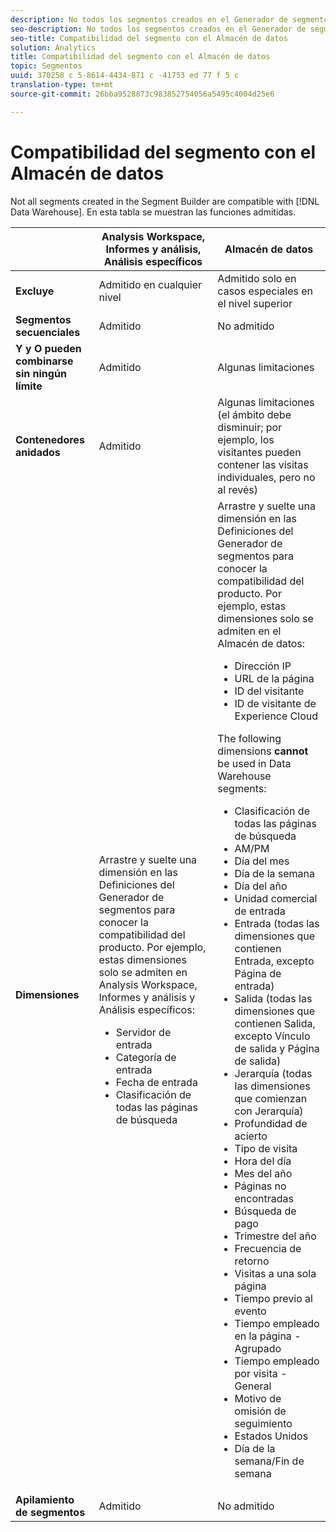```yaml
---
description: No todos los segmentos creados en el Generador de segmentos son compatibles con el Almacén de datos. Esta tabla enumera las funciones admitidas..
seo-description: No todos los segmentos creados en el Generador de segmentos son compatibles con el Almacén de datos. Esta tabla enumera las funciones admitidas..
seo-title: Compatibilidad del segmento con el Almacén de datos
solution: Analytics
title: Compatibilidad del segmento con el Almacén de datos
topic: Segmentos
uuid: 370258 c 5-8614-4434-871 c -41753 ed 77 f 5 c
translation-type: tm+mt
source-git-commit: 26bba9528873c983852754056a5495c4004d25e6

---
```



# Compatibilidad del segmento con el Almacén de datos

Not all segments created in the Segment Builder are compatible with [!DNL Data Warehouse]. En esta tabla se muestran las funciones admitidas.

<table id="table_BBB1DAFDF85041598FA4AF869172CF7F"> 
 <thead> 
  <tr> 
   <th colname="col1" class="entry"> </th> 
   <th colname="col2" class="entry"> Analysis Workspace, Informes y análisis, Análisis específicos </th> 
   <th colname="col3" class="entry"> Almacén de datos </th> 
  </tr> 
 </thead>
 <tbody> 
  <tr> 
   <td colname="col1"> <b>Excluye</b> </td> 
   <td colname="col2"> Admitido en cualquier nivel </td> 
   <td colname="col3"> Admitido solo en casos especiales en el nivel superior </td> 
  </tr> 
  <tr> 
   <td colname="col1"> <b>Segmentos secuenciales</b> </td> 
   <td colname="col2"> Admitido </td> 
   <td colname="col3"> No admitido </td> 
  </tr> 
  <tr> 
   <td colname="col1"> <b>Y y O pueden combinarse sin ningún límite</b> </td> 
   <td colname="col2"> Admitido </td> 
   <td colname="col3"> Algunas limitaciones </td> 
  </tr> 
  <tr> 
   <td colname="col1"> <b>Contenedores anidados</b> </td> 
   <td colname="col2"> Admitido </td> 
   <td colname="col3"> Algunas limitaciones (el ámbito debe disminuir; por ejemplo, los visitantes pueden contener las visitas individuales, pero no al revés) </td> 
  </tr> 
  <tr> 
   <td colname="col1"> <b>Dimensiones</b> </td> 
   <td colname="col2">Arrastre y suelte una dimensión en las <span class="uicontrol">Definiciones</span> del Generador de segmentos para conocer la compatibilidad del producto. Por ejemplo, estas dimensiones solo se admiten en Analysis Workspace, Informes y análisis y Análisis específicos: 
    <ul id="ul_BD708CC3A16743F49F998D1046EC70A3"> 
     <li id="li_240DA619D50B4336ACD9117BF59AF10A">Servidor de entrada </li> 
     <li id="li_222D4D4116674EF8A52945CCB9C78719">Categoría de entrada </li> 
     <li id="li_5A43C846E2EA4EFCB892DE9E0607C68C">Fecha de entrada </li> 
     <li id="li_8E9CABBE04FC4A7A9A5D2BDD34AD3C87">Clasificación de todas las páginas de búsqueda </li> 
    </ul> </td> 
   <td colname="col3"> Arrastre y suelte una dimensión en las <span class="uicontrol">Definiciones</span> del Generador de segmentos para conocer la compatibilidad del producto. Por ejemplo, estas dimensiones solo se admiten en el Almacén de datos: 
    <ul id="ul_61A5B314CCCF497DB0385324E3309E22"> 
     <li id="li_1254089BDFAE4E0F8E51CB1511BBBF53">Dirección IP </li> 
     <li id="li_D8E040F77A8C46A084547F4FE685CB10">URL de la página </li> 
     <li id="li_4C79AE900CF6458780C124143DC6FA5B">ID del visitante </li> 
     <li id="li_4EC10645DE9740609D8DDFD4F668FE67">ID de visitante de Experience Cloud </li> 
    </ul> <p>The following dimensions <b>cannot </b>be used in Data Warehouse segments: </p> 
    <ul id="ul_FE143F6D1ABF45DAA444E1B5691C7D4F"> 
     <li id="li_E77F3CC45BA04674B857FE5AB19D56F1">Clasificación de todas las páginas de búsqueda </li> 
     <li id="li_95E1549C13F14BA0B32686401EE78E31">AM/PM </li> 
     <li id="li_6F1C8FC2E7674A0CA14B70B65784D896">Día del mes </li> 
     <li id="li_79D1A91D741D4CCC937D07906D71F964">Día de la semana </li> 
     <li id="li_4008565353084611BD782B98D50C0611">Día del año </li> 
     <li id="li_F87D78F125874087BFF74FAAE2BA46F5">Unidad comercial de entrada </li> 
     <li id="li_53DA4E64C6714CFF90D164245D01C16A">Entrada (todas las dimensiones que contienen Entrada, excepto Página de entrada) </li> 
     <li id="li_7F26B0E54A4A48319F31D8FC499D1CF2">Salida (todas las dimensiones que contienen Salida, excepto Vínculo de salida y Página de salida) </li> 
     <li id="li_1877D2D8A95B43F29CAA426BF2FE4996">Jerarquía (todas las dimensiones que comienzan con Jerarquía) </li> 
     <li id="li_DF0BCC63ED274ABEA1C5A28274936310">Profundidad de acierto </li> 
     <li id="li_98BE56213E1A4FD28D4858D53C46D23E">Tipo de visita </li> 
     <li id="li_52ECB31657DF4180BDB9C8D21CC74313">Hora del día </li> 
     <li id="li_93716207F2614822ACB84100B35D27BC">Mes del año </li> 
     <li id="li_FFC8E1F7092C4876A7E9F2365CC234B9">Páginas no encontradas </li> 
     <li id="li_7A070C8E0F664F5AB554555B17D0E4E6">Búsqueda de pago </li> 
     <li id="li_12228C18BF90463C8D8394FB810843D3">Trimestre del año </li> 
     <li id="li_1833B6E2011C4757A60CAA2C98B35AFA">Frecuencia de retorno </li> 
     <li id="li_39154CD74A534D9AA09C701FE1E2C521">Visitas a una sola página </li> 
     <li id="li_84BDE34DD577488881E8842D2DE72D3C">Tiempo previo al evento </li> 
     <li id="li_552BE3414CC949B3B24BE99298945874">Tiempo empleado en la página - Agrupado </li> 
     <li id="li_33D815E04CB3493C82BE33E958C2D7B9">Tiempo empleado por visita - General </li> 
     <li id="li_76F2BB88B8CD456DB50D04F36BB7854B">Motivo de omisión de seguimiento </li> 
     <li id="li_07345E08D0584CEC99128A0542587019">Estados Unidos </li> 
     <li id="li_3D6BD9E927334B9BBC29E602D1103F7A">Día de la semana/Fin de semana </li> 
    </ul> </td> 
  </tr> 
  <tr> 
   <td colname="col1"> <b>Apilamiento de segmentos</b> </td> 
   <td colname="col2"> Admitido </td> 
   <td colname="col3"> No admitido </td> 
  </tr> 
 </tbody> 
</table>

